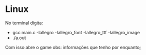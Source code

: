 # Linux
No terminal digita: 
- gcc main.c -lallegro -lallegro_font -lallegro_ttf -lallegro_image
- ./a.out 

Com isso abre o game
obs: informações que tenho por enquanto;

